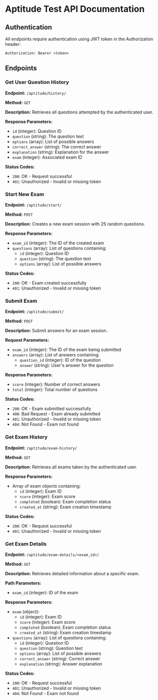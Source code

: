 # Aptitude Test API Documentation

## Authentication
All endpoints require authentication using JWT token in the Authorization header:
```
Authorization: Bearer <token>
```

## Endpoints

### Get User Question History
**Endpoint:** `/aptitude/history/`

**Method:** `GET`

**Description:** Retrieves all questions attempted by the authenticated user.

**Response Parameters:**
- `id` (integer): Question ID
- `question` (string): The question text
- `options` (array): List of possible answers
- `correct_answer` (string): The correct answer
- `explanation` (string): Explanation for the answer
- `exam` (integer): Associated exam ID

**Status Codes:**
- `200`: OK - Request successful
- `401`: Unauthorized - Invalid or missing token

### Start New Exam
**Endpoint:** `/aptitude/start/`

**Method:** `POST`

**Description:** Creates a new exam session with 25 random questions.

**Response Parameters:**
- `exam_id` (integer): The ID of the created exam
- `questions` (array): List of questions containing:
  - `id` (integer): Question ID
  - `question` (string): The question text
  - `options` (array): List of possible answers

**Status Codes:**
- `200`: OK - Exam created successfully
- `401`: Unauthorized - Invalid or missing token

### Submit Exam
**Endpoint:** `/aptitude/submit/`

**Method:** `POST`

**Description:** Submit answers for an exam session.

**Request Parameters:**
- `exam_id` (integer): The ID of the exam being submitted
- `answers` (array): List of answers containing:
  - `question_id` (integer): ID of the question
  - `answer` (string): User's answer for the question

**Response Parameters:**
- `score` (integer): Number of correct answers
- `total` (integer): Total number of questions

**Status Codes:**
- `200`: OK - Exam submitted successfully
- `400`: Bad Request - Exam already submitted
- `401`: Unauthorized - Invalid or missing token
- `404`: Not Found - Exam not found

### Get Exam History
**Endpoint:** `/aptitude/exam-history/`

**Method:** `GET`

**Description:** Retrieves all exams taken by the authenticated user.

**Response Parameters:**
- Array of exam objects containing:
  - `id` (integer): Exam ID
  - `score` (integer): Exam score
  - `completed` (boolean): Exam completion status
  - `created_at` (string): Exam creation timestamp

**Status Codes:**
- `200`: OK - Request successful
- `401`: Unauthorized - Invalid or missing token

### Get Exam Details
**Endpoint:** `/aptitude/exam-details/<exam_id>/`

**Method:** `GET`

**Description:** Retrieves detailed information about a specific exam.

**Path Parameters:**
- `exam_id` (integer): ID of the exam

**Response Parameters:**
- `exam` (object):
  - `id` (integer): Exam ID
  - `score` (integer): Exam score
  - `completed` (boolean): Exam completion status
  - `created_at` (string): Exam creation timestamp
- `questions` (array): List of questions containing:
  - `id` (integer): Question ID
  - `question` (string): Question text
  - `options` (array): List of possible answers
  - `correct_answer` (string): Correct answer
  - `explanation` (string): Answer explanation

**Status Codes:**
- `200`: OK - Request successful
- `401`: Unauthorized - Invalid or missing token
- `404`: Not Found - Exam not found
